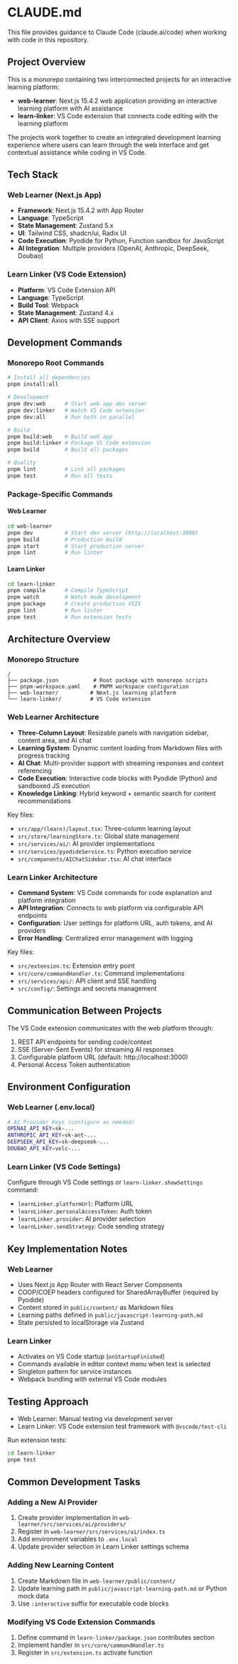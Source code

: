 # CLAUDE.md

This file provides guidance to Claude Code (claude.ai/code) when working with code in this repository.

## Project Overview

This is a monorepo containing two interconnected projects for an interactive learning platform:

- **web-learner**: Next.js 15.4.2 web application providing an interactive learning platform with AI assistance
- **learn-linker**: VS Code extension that connects code editing with the learning platform

The projects work together to create an integrated development learning experience where users can learn through the web interface and get contextual assistance while coding in VS Code.

## Tech Stack

### Web Learner (Next.js App)
- **Framework**: Next.js 15.4.2 with App Router
- **Language**: TypeScript
- **State Management**: Zustand 5.x
- **UI**: Tailwind CSS, shadcn/ui, Radix UI
- **Code Execution**: Pyodide for Python, Function sandbox for JavaScript
- **AI Integration**: Multiple providers (OpenAI, Anthropic, DeepSeek, Doubao)

### Learn Linker (VS Code Extension)  
- **Platform**: VS Code Extension API
- **Language**: TypeScript
- **Build Tool**: Webpack
- **State Management**: Zustand 4.x
- **API Client**: Axios with SSE support

## Development Commands

### Monorepo Root Commands
```bash
# Install all dependencies
pnpm install:all

# Development
pnpm dev:web      # Start web app dev server
pnpm dev:linker   # Watch VS Code extension
pnpm dev:all      # Run both in parallel

# Build
pnpm build:web    # Build web app
pnpm build:linker # Package VS Code extension  
pnpm build        # Build all packages

# Quality
pnpm lint         # Lint all packages
pnpm test         # Run all tests
```

### Package-Specific Commands

#### Web Learner
```bash
cd web-learner
pnpm dev          # Start dev server (http://localhost:3000)
pnpm build        # Production build
pnpm start        # Start production server
pnpm lint         # Run linter
```

#### Learn Linker
```bash
cd learn-linker
pnpm compile      # Compile TypeScript
pnpm watch        # Watch mode development
pnpm package      # Create production VSIX
pnpm lint         # Run linter
pnpm test         # Run extension tests
```

## Architecture Overview

### Monorepo Structure
```
/
├── package.json           # Root package with monorepo scripts
├── pnpm-workspace.yaml    # PNPM workspace configuration
├── web-learner/          # Next.js learning platform
└── learn-linker/         # VS Code extension
```

### Web Learner Architecture
- **Three-Column Layout**: Resizable panels with navigation sidebar, content area, and AI chat
- **Learning System**: Dynamic content loading from Markdown files with progress tracking
- **AI Chat**: Multi-provider support with streaming responses and context referencing
- **Code Execution**: Interactive code blocks with Pyodide (Python) and sandboxed JS execution
- **Knowledge Linking**: Hybrid keyword + semantic search for content recommendations

Key files:
- `src/app/(learn)/layout.tsx`: Three-column learning layout
- `src/store/learningStore.ts`: Global state management
- `src/services/ai/`: AI provider implementations
- `src/services/pyodideService.ts`: Python execution service
- `src/components/AIChatSidebar.tsx`: AI chat interface

### Learn Linker Architecture
- **Command System**: VS Code commands for code explanation and platform integration
- **API Integration**: Connects to web platform via configurable API endpoints
- **Configuration**: User settings for platform URL, auth tokens, and AI providers
- **Error Handling**: Centralized error management with logging

Key files:
- `src/extension.ts`: Extension entry point
- `src/core/commandHandler.ts`: Command implementations
- `src/services/api/`: API client and SSE handling
- `src/config/`: Settings and secrets management

## Communication Between Projects

The VS Code extension communicates with the web platform through:
1. REST API endpoints for sending code/context
2. SSE (Server-Sent Events) for streaming AI responses
3. Configurable platform URL (default: http://localhost:3000)
4. Personal Access Token authentication

## Environment Configuration

### Web Learner (.env.local)
```bash
# AI Provider Keys (configure as needed)
OPENAI_API_KEY=sk-...
ANTHROPIC_API_KEY=sk-ant-...
DEEPSEEK_API_KEY=sk-deepseek-...
DOUBAO_API_KEY=volc-...
```

### Learn Linker (VS Code Settings)
Configure through VS Code settings or `learn-linker.showSettings` command:
- `learnLinker.platformUrl`: Platform URL
- `learnLinker.personalAccessToken`: Auth token
- `learnLinker.provider`: AI provider selection
- `learnLinker.sendStrategy`: Code sending strategy

## Key Implementation Notes

### Web Learner
- Uses Next.js App Router with React Server Components
- COOP/COEP headers configured for SharedArrayBuffer (required by Pyodide)
- Content stored in `public/content/` as Markdown files
- Learning paths defined in `public/javascript-learning-path.md`
- State persisted to localStorage via Zustand

### Learn Linker
- Activates on VS Code startup (`onStartupFinished`)
- Commands available in editor context menu when text is selected
- Singleton pattern for service instances
- Webpack bundling with external VS Code modules

## Testing Approach

- Web Learner: Manual testing via development server
- Learn Linker: VS Code extension test framework with `@vscode/test-cli`

Run extension tests:
```bash
cd learn-linker
pnpm test
```

## Common Development Tasks

### Adding a New AI Provider
1. Create provider implementation in `web-learner/src/services/ai/providers/`
2. Register in `web-learner/src/services/ai/index.ts`
3. Add environment variables to `.env.local`
4. Update provider selection in Learn Linker settings schema

### Adding New Learning Content
1. Create Markdown file in `web-learner/public/content/`
2. Update learning path in `public/javascript-learning-path.md` or Python mock data
3. Use `:interactive` suffix for executable code blocks

### Modifying VS Code Extension Commands
1. Define command in `learn-linker/package.json` contributes section
2. Implement handler in `src/core/commandHandler.ts`
3. Register in `src/extension.ts` activate function